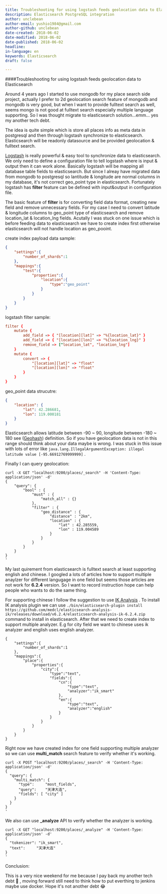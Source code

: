 ```yaml
---
title: Troubleshooting for using logstash feeds geolocation data to Elasticsearch 
description: Elasticsearch PostgreSQL integration
author: unclebean
author-email: yushio1984@gmail.com
author-github: unclebean
date-created: 2018-06-02
date-modified: 2018-06-02
date-published: 2018-06-02
headline:
in-language: en
keywords: Elasticsearch 
draft: false

---
```


####Troubleshooting for using logstash feeds geolocation data to Elasticsearch

Around 4 years ago I started to use mongodb for my place search side project, actually I prefer to 2d geolocation search feature of mongodb and mongodb is very good, but when I want to provide fulltext search as well, seems mongo is not good at fulltext search especially multiple language supporting. So I was thought migrate to elasticsearch solution...emm... yes my another tech debt.

The idea is quite simple which is store all places info as meta data in postgresql and then through logstash synchronize to elasticsearch. Elasticsearch will be readonly datasource and be provided geolocation & fulltext search. 

[Logstash](https://www.elastic.co/products/logstash) is really powerful & easy tool to synchronize data to elasticsearch. We only need to define a configuration file to tell logstash where is input & output then it can work alone. Basically logstash will be mapping all database table fields to elasticsearch.  But since I alreay have migrated data from mongodb to postgresql so lantitude & longitude are normal columns in my database, it's not correct geo_point type in elasticsearch. Fortunately logstash has **filter** feature can be defined with input&output in configuration file. 

The basic feature of **filter** is for converting field data format, creating new field and remove unnecessary fields. For my case I need to convert latitude & longitude columns to geo_point type of elasticsearch and remove location_lat & location_lng fields. Acutally I was stuck on one issue which is before feeding data to elasticsearch we have to create index first otherwise elasticsearch will not handle location as geo_pooint.

create index payload data sample:

```json
{
    "settings":{
        "number_of_shards":1
    },
    "mappings":{
        "test":{
            "properties":{             
                "location":{
                    "type":"geo_point"
                }
            }
        }
    }
}
```

logstash filter sample:

```conf
filter {
    mutate {
        add_field => { "[location][lat]" => "%{location_lat}" }
        add_field => { "[location][lon]" => "%{location_lng}" }
        remove_field => ["location_lat", "location_lng"]
    }
    mutate {
        convert => {
            "[location][lat]" => "float"
            "[location][lon]" => "float"
        }
    }
}
```

 geo_point data strucutre:

```json
{
    "location": {
        "lat": 42.286681,
        "lon": 119.000181
    }
}
```

Elasticsearch allows latitude between -90 ~ 90, longitude between -180 ~ 180 see ([Geohash](https://en.wikipedia.org/wiki/Geohash)) definition. So if you have geolocation data is not in this range should think about your data maybe is wrong. I was stuck in this issue with lots of error like `java.lang.IllegalArgumentException: illegal latitude value [-95.66912769999999]` . 

Finally I can query geolocation:

```curl
curl -X GET "localhost:9200/places/_search" -H 'Content-Type: application/json' -d'
{
    "query": {
        "bool" : {
            "must" : {
                "match_all" : {}
            },
            "filter" : {
                "geo_distance" : {
                    "distance" : "2km",
                    "location" : {
                        "lat" : 42.285559,
                        "lon" : 119.004589
                    }
                }
            }
        }
    }
}
'
```

My last quirement from elasticsearch is fulltext search at least supporting english and chinese. I googled a lots of articles how to support multiple anaylzer for different langugage in one field but seems those articles are not work for **6.2.4** version. So I want to record instruction hope can help people who wants to do the same thing.

For supporting chinese I follow the suggestion to use [IK Analysis](https://github.com/medcl/elasticsearch-analysis-ik) . To install IK analysis plugin we can use `./bin/elasticsearch-plugin install https://github.com/medcl/elasticsearch-analysis-ik/releases/download/v6.2.4/elasticsearch-analysis-ik-6.2.4.zip` command to install in elasticsearch. After that we need to create index to support multiple analyzer. E.g for city field we want to chinese uses ik analyzer and english uses english analyzer.

```
{
    "settings":{
        "number_of_shards":1
    },
    "mappings":{
        "place":{
            "properties":{
                "city":{
                    "type":"text",
                    "fields":{
                        "cn":{
                            "type":"text",
                            "analyzer":"ik_smart"
                        },
                        "en":{
                            "type":"text",
                            "analyzer":"english"
                        }
                    }
                }
            }
        }
    }
}
```

Right now we have created index for one field supporting multiple analyzer so we can use **multi_match** search feature to verify whether it's working.

```
curl -X POST "localhost:9200/places/_search" -H 'Content-Type: application/json' -d'
{
  "query": {
    "multi_match": {
      "type":     "most_fields", 
      "query":    "天津大连",
      "fields": [ "city" ]
    }
  }
}
'
```

We also can use **_analyze** API to verify whether the analyzer is working.

~~~
curl -X GET "localhost:9200/places/_analyze" -H 'Content-Type: application/json' -d'
{
  "tokenizer": "ik_smart",
  "text":     "天津大连"
}
'
~~~

Conclusion:

This is a very nice weekend for me because I pay back my another tech debt :fist_oncoming: , moving forward still need to think how to put everthing to jenkins maybe use docker. Hope it's not another debt :joy:  